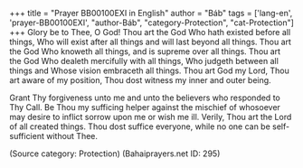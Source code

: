 +++
title = "Prayer BB00100EXI in English"
author = "Báb"
tags = ['lang-en', 'prayer-BB00100EXI', "author-Báb", "category-Protection", "cat-Protection"]
+++
Glory be to Thee, O God! Thou art the God Who hath existed before all things, Who will exist after all things and will last beyond all things. Thou art the God Who knoweth all things, and is supreme over all things. Thou art the God Who dealeth mercifully with all things, Who judgeth between all things and Whose vision embraceth all things. Thou art God my Lord, Thou art aware of my position, Thou dost witness my inner and outer being.

Grant Thy forgiveness unto me and unto the believers who responded to Thy Call. Be Thou my sufficing helper against the mischief of whosoever may desire to inflict sorrow upon me or wish me ill. Verily, Thou art the Lord of all created things. Thou dost suffice everyone, while no one can be self-sufficient without Thee.

(Source category: Protection)
(Bahaiprayers.net ID: 295)
